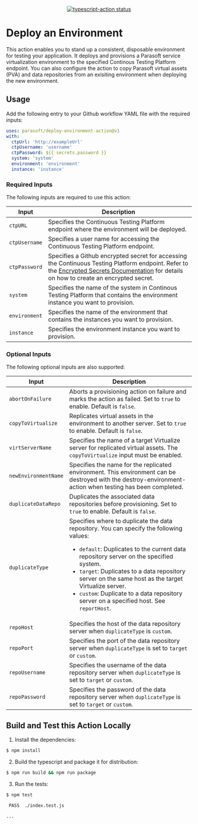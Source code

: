 <p align="center">
  <a href="https://github.com/parasoft/deploy-environment-action/actions"><img alt="typescript-action status" src="https://github.com/actions/typescript-action/workflows/build-test/badge.svg"></a>
</p>

# Deploy an Environment

This action enables you to stand up a consistent, disposable environment for testing your application. It deploys and provisions a Parasoft service virtualization environment to the specified Continous Testing Platform endpoint. You can also configure the action to copy Parasoft virtual assets (PVA) and data repositories from an exisiting environment when deploying the new environment.  

## Usage

Add the following entry to your Github workflow YAML file with the required inputs: 

```yaml
uses: parasoft/deploy-environment-action@v1
with:
  ctpUrl: 'http://exampleUrl'
  ctpUsername: 'username'
  ctpPassword: ${{ secrets.password }}
  system: 'system'
  environment: 'environment'
  instance: 'instance'
```

### Required Inputs
The following inputs are required to use this action:

| Input | Description |
| --- | --- |
| `ctpURL` | Specifies the Continuous Testing Platform endpoint where the environment will be deployed. |
| `ctpUsername` | Specifies a user name for accessing the Continuous Testing Platform endpoint. |
| `ctpPassword` | Specifies a Github encrypted secret for accessing the Continuous Testing Platform endpoint. Refer to the [Encrypted Secrets Documentation](https://docs.github.com/en/actions/reference/encrypted-secrets) for details on how to create an encrypted secret. |
| `system` | Specifies the name of the system in Continous Testing Platform that contains the environment instance you want to provision. |
| `environment` | Specifies the name of the environment that contains the instances you want to provision. |
| `instance` | Specifies the environment instance you want to provision. |

### Optional Inputs
The following optional inputs are also supported: 

| Input | Description |
| --- | --- |
| `abortOnFailure` | Aborts a provisioning action on failure and marks the action as failed. Set to `true` to enable. Default is `false`. |
| `copyToVirtualize` | Replicates virtual assets in the environment to another server. Set to `true` to enable. Default is `false`. |
| `virtServerName` | Specifies the name of a target Virtualize server for replicated virtual assets. The `copyToVirtualize` input must be enabled. |
| `newEnvironmentName` | Specifies the name for the replicated environment. This environment can be destroyed with the destroy-environment-action when testing has been completed. |
| `duplicateDataRepo` | Duplicates the associated data repositories before provisioning. Set to `true` to enable. Default is `false`. |
| `duplicateType` | Specifies where to duplicate the data repository. You can specify the following values: <ul> <li>`default`: Duplicates to the current data repository server on the specified system.</li> <li>`target`: Duplicates to a data repository server on the same host as the target Virtualize server.</li> <li>`custom`: Duplicate to a data repository server on a specified host. See `reportHost`.</li></ul> |
| `repoHost` | Specifies the host of the data repository server when `duplicateType` is `custom`. |
| `repoPort` | Specifies the port of the data repository server when `duplicateType` is set to `target` or `custom`. |
| `repoUsername` | Specifies the username of the data repository server when `duplicateType` is set to `target` or `custom`. |
| `repoPassword` | Specifies the password of the data repository server when `duplicateType` is set to `target` or `custom`. |


## Build and Test this Action Locally

1. Install the dependencies:  
```bash
$ npm install
```

2. Build the typescript and package it for distribution:
```bash
$ npm run build && npm run package
```

3. Run the tests:
```bash
$ npm test

 PASS  ./index.test.js

...
```
